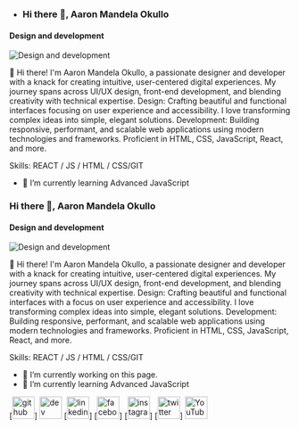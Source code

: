 - ### Hi there 👋, Aaron Mandela Okullo
#### Design and development
![Design and development](https://arturssmirnovs.github.io/github-profile-readme-generator/images/banner.png)

 👋 Hi there! I'm Aaron Mandela Okullo, a passionate designer and developer with a knack for creating intuitive, user-centered digital experiences. My journey spans across UI/UX design, front-end development, and blending creativity with technical expertise.
Design: Crafting beautiful and functional interfaces focusing on user experience and accessibility. I love transforming complex ideas into simple, elegant solutions.
Development: Building responsive, performant, and scalable web applications using modern technologies and frameworks. Proficient in HTML, CSS, JavaScript, React, and more.


Skills: REACT / JS / HTML / CSS/GIT

 
- 🌱 I’m currently learning Advanced JavaScript   


### Hi there 👋, Aaron Mandela Okullo
#### Design and development
![Design and development](https://arturssmirnovs.github.io/github-profile-readme-generator/images/banner.png)

 👋 Hi there! I'm Aaron Mandela Okullo, a passionate designer and developer with a knack for creating intuitive, user-centered digital experiences. My journey spans across UI/UX design, front-end development, and blending creativity with technical expertise.
Design: Crafting beautiful and functional interfaces with a focus on user experience and accessibility. I love transforming complex ideas into simple, elegant solutions.
Development: Building responsive, performant, and scalable web applications using modern technologies and frameworks. Proficient in HTML, CSS, JavaScript, React, and more.


Skills: REACT / JS / HTML / CSS/GIT

- 🔭 I’m currently working on this page. 
- 🌱 I’m currently learning Advanced JavaScript   


[<img src='https://cdn.jsdelivr.net/npm/simple-icons@3.0.1/icons/github.svg' alt='github' height='40'>] [<img src='https://cdn.jsdelivr.net/npm/simple-icons@3.0.1/icons/dev-dot-to.svg' alt='dev' height='40'>](https://dev.to/Aaron-Mandela-Okullo/Aaron)  [<img src='https://cdn.jsdelivr.net/npm/simple-icons@3.0.1/icons/linkedin.svg' alt='linkedin' height='40'>]  [<img src='https://cdn.jsdelivr.net/npm/simple-icons@3.0.1/icons/facebook.svg' alt='facebook' height='40'>]  [<img src='https://cdn.jsdelivr.net/npm/simple-icons@3.0.1/icons/instagram.svg' alt='instagram' height='40'>]  [<img src='https://cdn.jsdelivr.net/npm/simple-icons@3.0.1/icons/twitter.svg' alt='twitter' height='40'>]  [<img src='https://cdn.jsdelivr.net/npm/simple-icons@3.0.1/icons/youtube.svg' alt='YouTube' height='40'>](https://www.youtube.com/channel/LY2BQLOs9CsuHXEWRq_qdg)  











